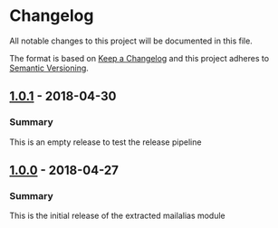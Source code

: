 # Changelog

All notable changes to this project will be documented in this file.

The format is based on [Keep a Changelog](http://keepachangelog.com/en/1.0.0/) and this project adheres to [Semantic Versioning](http://semver.org).

## [1.0.1] - 2018-04-30
### Summary
This is an empty release to test the release pipeline

## [1.0.0] - 2018-04-27
### Summary
This is the initial release of the extracted mailalias module

[1.0.1]: https://github.com/puppetlabs/puppetlabs-mailalias_core/compare/1.0.0...1.0.1
[1.0.0]: https://github.com/puppetlabs/puppetlabs-mailalias_core/releases/tag/1.0.0
